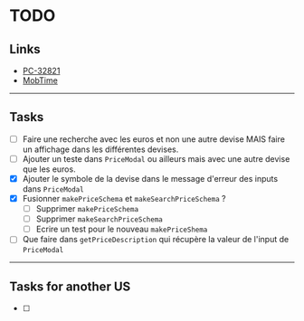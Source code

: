 # TODO

## Links

- [PC-32821](https://passculture.atlassian.net/browse/PC-32821)
- [MobTime](https://mobtime.hadrienmp.fr/mob/pass-culture)

---

## Tasks

- [ ] Faire une recherche avec les euros et non une autre devise MAIS faire un affichage dans les différentes devises.
- [ ] Ajouter un teste dans `PriceModal` ou ailleurs mais avec une autre devise que les euros.
- [x] Ajouter le symbole de la devise dans le message d'erreur des inputs dans `PriceModal`
- [x] Fusionner `makePriceSchema` et `makeSearchPriceSchema` ?
    - [ ] Supprimer `makePriceSchema`
    - [ ] Supprimer `makeSearchPriceSchema`
    - [ ] Ecrire un test pour le nouveau `makePriceShema`
- [ ] Que faire dans `getPriceDescription` qui récupère la valeur de l'input de `PriceModal`
---

## Tasks for another US

- [ ] 